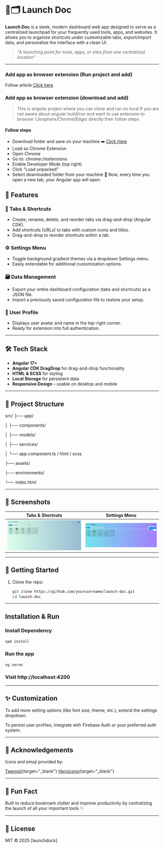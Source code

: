 # 🚀🗂️ Launch Doc

**Launch Doc** is a sleek, modern dashboard web app designed to serve as a centralized launchpad for your frequently used tools, apps, and websites. It allows you to organize shortcuts under customizable tabs, export/import data, and personalize the interface with a clean UI.

> _“A launching point for tools, apps, or sites from one centralized location”_

---

### Add app as browser extension (Run project and add)
Follow article [Click here](https://infolink.hashnode.dev/steps-to-convert-an-angular-app-into-a-browser-extension)


### Add app as browser extension (download and add)
> This is angular project where you can clone and run on local
> If you are not aware about angular build/run and want to use extension to browser (Jiosphere/Chrome/Edge) directly then follow steps
#### Follow steps
- Download folder and save on your machine ➡️ [Click Here](https://github.com/nbbulbule/launchdock/blob/main/extension_Versions/LaunchDock_Extension%20V1.rar)
- Load as Chrome Extension
- Open Chrome
- Go to: chrome://extensions
- Enable Developer Mode (top right)
- Click “Load unpacked”
- Select downloaded folder from your machine
🎉 Now, every time you open a new tab, your Angular app will open.

## 🌟 Features
### 🔖 Tabs & Shortcuts
- Create, rename, delete, and reorder tabs via drag-and-drop (Angular CDK).
- Add shortcuts (URLs) to tabs with custom icons and titles.
- Drag-and-drop to reorder shortcuts within a tab.

### ⚙️ Settings Menu
- Toggle background gradient themes via a dropdown Settings menu.
- Easily extendable for additional customization options.

### 🗃️ Data Management
- Export your entire dashboard configuration (tabs and shortcuts) as a JSON file.
- Import a previously saved configuration file to restore your setup.

### 👤 User Profile
- Displays user avatar and name in the top-right corner.
- Ready for extension into full authentication.

---

## 🛠️ Tech Stack

- **Angular 17+**
- **Angular CDK DragDrop** for drag-and-drop functionality
- **HTML & SCSS** for styling
- **Local Storage** for persistent data
- **Responsive Design** – usable on desktop and mobile

---

## 📂 Project Structure
src/
├── app/

│ ├── components/

│ ├── models/

│ ├── services/

│ └── app.component.ts / html / scss

├── assets/

├── environments/

└── index.html

---

## 📸 Screenshots

| Tabs & Shortcuts | Settings Menu |
|------------------|---------------|
| ![tabs](screenshots/tabs_shortcuts.jpg) | ![settings](screenshots/settings.jpg) |

---

## 🚀 Getting Started

1. Clone the repo:

   ```bash
   git clone https://github.com/yourusername/launch-doc.git
   cd launch-doc

---

## Installation & Run
 ### Install Dependency
```npm install```

### Run the app
```ng serve```

### Visit http://localhost:4200

---

## ✨ Customization
To add more setting options (like font size, theme, etc.), extend the settings dropdown.

To persist user profiles, integrate with Firebase Auth or your preferred auth system.

---

## 🙌 Acknowledgements
Icons and emoji provided by:

[Twemoji](https://twemoji.twitter.com/){target="_blank"}
[Heroicons](https://heroicons.com/){target="_blank"}

---

## 🧠 Fun Fact
Built to reduce bookmark clutter and improve productivity by centralizing the launch of all your important tools ✨

---

## 📄 License
MIT © 2025 [launchdock]


